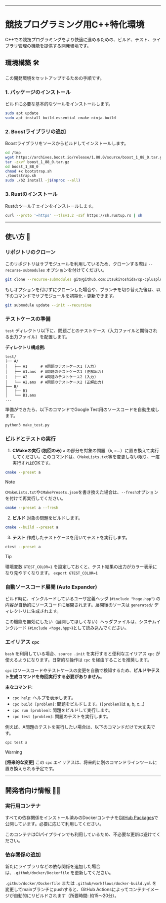 
-----

# 競技プログラミング用C++特化環境

C++での競技プログラミングをより快適に進めるための、ビルド、テスト、ライブラリ管理の機能を提供する開発環境です。

## 環境構築 🛠️

この開発環境をセットアップするための手順です。

### 1\. パッケージのインストール

ビルドに必要な基本的なツールをインストールします。

```bash
sudo apt update
sudo apt install build-essential cmake ninja-build
```

### 2\. Boostライブラリの追加

Boostライブラリをソースからビルドしてインストールします。

```bash
cd /tmp
wget https://archives.boost.io/release/1.88.0/source/boost_1_88_0.tar.gz
tar -zxvf boost_1_88_0.tar.gz
cd boost_1_88_0
chmod +x bootstrap.sh
./bootstrap.sh
sudo ./b2 install -j$(nproc --all)
```

### 3\. Rustのインストール

Rustのツールチェインをインストールします。

```bash
curl --proto '=https' --tlsv1.2 -sSf https://sh.rustup.rs | sh
```

-----

## 使い方 🚀

### リポジトリのクローン

このリポジトリはサブモジュールを利用しているため、クローンする際は `--recurse-submodules` オプションを付けてください。

```bash
git clone --recurse-submodules git@github.com:ItsukiYoshida/cp-cplusplus.git
```

もしオプションを付けずにクローンした場合や、ブランチを切り替えた後は、以下のコマンドでサブモジュールを初期化・更新できます。

```bash
git submodule update --init --recursive
```

### テストケースの準備

`test` ディレクトリ以下に、問題ごとのテストケース（入力ファイルと期待される出力ファイル）を配置します。

**ディレクトリ構成例:**

```plaintext
test/
├── A/
│   ├── A1      # A問題のテストケース1 (入力)
│   ├── A1.ans  # A問題のテストケース1 (正解出力)
│   ├── A2      # A問題のテストケース2 (入力)
│   └── A2.ans  # A問題のテストケース2 (正解出力)
├── B/
│   ├── B1
│   └── B1.ans
...
```

準備ができたら、以下のコマンドでGoogle Test用のソースコードを自動生成します。

```bash
python3 make_test.py
```

### ビルドとテストの実行

1.  **CMakeの実行 (初回のみ)**
`a` の部分を対象の問題（`b`, `c`...）に置き換えて実行してください。このコマンドは、`CMakeLists.txt`等を変更しない限り、一度実行すればOKです。

```bash
cmake --preset a
```

> [!NOTE]
> `CMakeLists.txt`や`CMakePresets.json`を書き換えた場合は、`--fresh`オプションを付けて再実行してください。
> ```bash
> cmake --preset a --fresh
> ```

2.  **ビルド**
対象の問題をビルドします。

```bash
cmake --build --preset a
```

3.  **テスト**
作成したテストケースを用いてテストを実行します。

```bash
ctest --preset a
```

> [!TIP]
> 環境変数 `GTEST_COLOR=1` を設定しておくと、テスト結果の出力がカラー表示になり見やすくなります。
> `export GTEST_COLOR=1`

### 自動ソースコード展開 (Auto Expander)

ビルド時に、インクルードしているユーザ定義ヘッダ (`#include "hoge.hpp"`) の内容が自動的にソースコードに展開されます。展開後のソースは `generated/` ディレクトリに生成されます。

この機能を無効にしたい（展開してほしくない）ヘッダファイルは、システムインクルード (`#include <hoge.hpp>`)として読み込んでください。

### エイリアス `cpc`

`bash` を利用している場合、`source .init` を実行すると便利なエイリアス `cpc` が使えるようになります。日常的な操作は `cpc` を経由することを推奨します。

`cpc` はソースコードやテストケースの変更を自動で検知するため、**ビルドやテスト生成コマンドを毎回実行する必要がありません**。

**主なコマンド:**

  * `cpc help`: ヘルプを表示します。
  * `cpc build [problem]`: 問題をビルドします。(`[problem]`は a, b, c...)
  * `cpc run [problem]`: 問題をビルドして実行します。
  * `cpc test [problem]`: 問題のテストを実行します。

例えば、A問題のテストを実行したい場合は、以下のコマンドだけで大丈夫です。

```bash
cpc test a
```

> [!WARNING]
> **[将来的な変更]**
> この `cpc` エイリアスは、将来的に別のコマンドラインツールに置き換えられる予定です。

-----

## 開発者向け情報 🧑‍💻

### 実行用コンテナ

すべての依存関係をインストール済みのDockerコンテナを[GitHub Packages](https://github.com/ItsukiYoshida/cp-cplusplus/packages)で公開しています。必要に応じて利用してください。

このコンテナはCIパイプラインでも利用しているため、不必要な更新は避けてください。

### 依存関係の追加

新たにライブラリなどの依存関係を追加した場合は、`.github/docker/Dockerfile` を更新してください。

`.github/docker/Dockerfile` または `.github/workflows/docker-build.yml` を変更してmainブランチにpushすると、GitHub Actionsによってコンテナイメージが自動的にリビルドされます（所要時間: 約15〜20分）。
